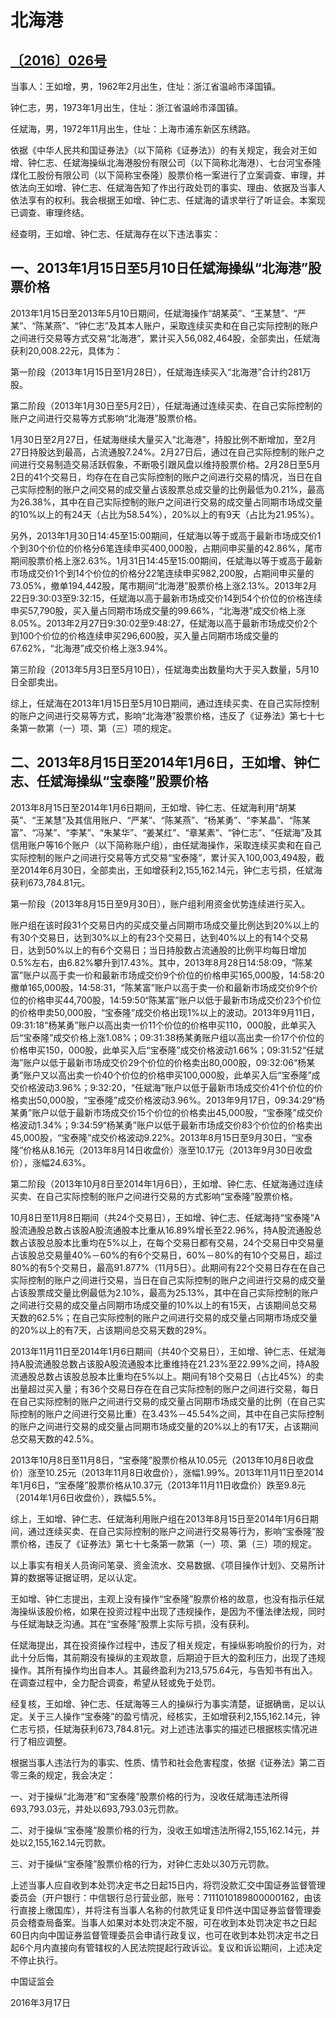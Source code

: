 # 北海港

## [〔2016〕026号](http://www.csrc.gov.cn/pub/zjhpublic/G00306212/201603/t20160325_294697.htm)



   当事人：王如增，男，1962年2月出生，住址：浙江省温岭市泽国镇。

   钟仁志，男，1973年1月出生，住址：浙江省温岭市泽国镇。

   任斌海，男，1972年11月出生，住址：上海市浦东新区东绣路。

依据《中华人民共和国证券法》（以下简称《证券法》）的有关规定，我会对王如增、钟仁志、任斌海操纵北海港股份有限公司（以下简称北海港）、七台河宝泰隆煤化工股份有限公司（以下简称宝泰隆）股票价格一案进行了立案调查、审理，并依法向王如增、钟仁志、任斌海告知了作出行政处罚的事实、理由、依据及当事人依法享有的权利。我会根据王如增、钟仁志、任斌海的请求举行了听证会。本案现已调查、审理终结。

经查明，王如增、钟仁志、任斌海存在以下违法事实：

## 一、2013年1月15日至5月10日任斌海操纵“北海港”股票价格

2013年1月15日至2013年5月10日期间，任斌海操作“胡某英”、“王某慧”、“严某”、“陈某燕”、“钟仁志”及其本人账户，采取连续买卖和在自己实际控制的账户之间进行交易等方式交易“北海港”，累计买入56,082,464股，全部卖出，任斌海获利20,008.22元，具体为：

第一阶段（2013年1月15日至1月28日），任斌海连续买入“北海港”合计约281万股。

第二阶段（2013年1月30日至5月2日），任斌海通过连续买卖、在自己实际控制的账户之间进行交易等方式影响“北海港”股票价格。

1月30日至2月27日，任斌海继续大量买入“北海港”，持股比例不断增加，至2月27日持股达到最高，占流通股7.24%。2月27日后，通过在自己实际控制的账户之间进行交易制造交易活跃假象，不断吸引跟风盘以维持股票价格。2月28日至5月2日的41个交易日，均存在在自己实际控制的账户之间进行交易的情况，当日在自己实际控制的账户之间交易的成交量占该股票总成交量的比例最低为0.21%，最高为26.38%，其中在自己实际控制的账户之间进行交易的成交量占同期市场成交量的10%以上的有24天（占比为58.54%），20%以上的有9天（占比为21.95%）。

另外，2013年1月30日14:45至15:00期间，任斌海以等于或高于最新市场成交价1个到30个价位的价格分6笔连续申买400,000股，占期间申买量的42.86%，尾市期间股票价格上涨2.63%。1月31日14:45至15:00期间，任斌海以等于或高于最新市场成交价1个到14个价位的价格分22笔连续申买982,200股，占期间申买量的73.05%，撤单194,442股，尾市期间“北海港”股票价格上涨2.13%。2013年2月22日9:30:03至9:32:15，任斌海以高于最新市场成交价14到54个价位的价格连续申买57,790股，买入量占同期市场成交量的99.66%，“北海港”成交价格上涨8.05%。2013年2月27日9:30:02至9:48:27，任斌海以高于最新市场成交价2个到100个价位的价格连续申买296,600股，买入量占同期市场成交量的67.62%，“北海港”成交价格上涨3.94%。

第三阶段（2013年5月3日至5月10日），任斌海卖出数量均大于买入数量，5月10日全部卖出。

综上，任斌海在2013年1月15日至5月10日期间，通过连续买卖、在自己实际控制的账户之间进行交易等方式，影响“北海港”股票价格，违反了《证券法》第七十七条第一款第（一）项、第（三）项的规定。

## 二、2013年8月15日至2014年1月6日，王如增、钟仁志、任斌海操纵“宝泰隆”股票价格

2013年8月15日至2014年1月6日期间，王如增、钟仁志、任斌海利用“胡某英”、“王某慧”及其信用账户、“严某”、“陈某燕”、“杨某勇”、“李某晶”、“陈某富”、“冯某”、“李某”、“朱某华”、“姜某红”、“章某素”、“钟仁志”、“任斌海”及其信用账户等16个账户（以下简称账户组），由任斌海操作，采取连续买卖和在自己实际控制的账户之间进行交易等方式交易“宝泰隆”，累计买入100,003,494股，截至2014年6月30日，全部卖出，王如增获利2,155,162.14元，钟仁志亏损，任斌海获利673,784.81元。

第一阶段（2013年8月15日至9月30日），账户组利用资金优势连续进行买入。

账户组在该时段31个交易日内的买成交量占同期市场成交量比例达到20%以上的有30个交易日，达到30%以上的有23个交易日，达到40%以上的有14个交易日，达到50%以上的有6个交易日；当日持股数占流通股的比例平均每日增加0.5%左右，由6.82%攀升到17.43%。其中，2013年8月28日14:58:09，“陈某富”账户以高于卖一价和最新市场成交价9个价位的价格申买165,000股，14:58:20撤单165,000股，14:58:31，“陈某富”账户以高于卖一价和最新市场成交价9个价位的价格申买44,700股，14:59:50“陈某富”账户以低于最新市场成交价23个价位的价格申卖50,000股，“宝泰隆”成交价格出现1%以上的波动。2013年9月11日，09:31:18“杨某勇”账户以高出卖一价11个价位的价格申买110，000股，此单买入后“宝泰隆”成交价格上涨1.08%；09:31:38杨某勇账户组以高出卖一价17个价位的价格申买150，000股，此单买入后“宝泰隆”成交价格波动1.66%；09:31:52“任斌海”账户以低于最新市场成交价29个价位的价格卖出80,000股，09:32:06“杨某勇”账户又以高出卖一价40个价位的价格申买100,000股，此单买入后“宝泰隆”成交价格波动3.96%；9:32:20，“任斌海”账户以低于最新市场成交价41个价位的价格卖出50,000股，“宝泰隆”成交价格波动3.96%。2013年9月17日，09:34:29“杨某勇”账户以低于最新市场成交价15个价位的价格卖出45,000股，“宝泰隆”成交价格波动1.34%；9:34:59“杨某勇”账户以低于最新市场成交价83个价位的价格卖出45,000股，“宝泰隆”成交价格波动9.22%。2013年8月15日至9月30日，“宝泰隆”价格从8.16元（2013年8月14日收盘价）涨至10.17元（2013年9月30日收盘价），涨幅24.63%。

第二阶段（2013年10月8日至2014年1月6日），王如增、钟仁志、任斌海通过连续买卖、在自己实际控制的账户之间进行交易的方式影响“宝泰隆”股票价格。

10月8日至11月8日期间（共24个交易日），王如增、钟仁志、任斌海持“宝泰隆”A股流通股总数占该股A股流通股本比重从16.89%增长至22.96%，持A股流通股总数占该股总股本比重均在5%以上，在每个交易日都有交易，24个交易日中交易量占该股总交易量40%－60%的有6个交易日，60%－80%的有10个交易日，超过80%的有5个交易日，最高91.877%（11月5日）。此期间有22个交易日存在在自己实际控制的账户之间进行交易，当日在自己实际控制的账户之间进行交易的成交量占该股票成交量比例最低为2.10%，最高为25.13%，其中在自己实际控制的账户之间进行交易的成交量占同期市场成交量的10%以上的有15天，占该期间总交易天数的62.5%；在自己实际控制的账户之间进行交易的成交量占同期市场成交量的20%以上的有7天，占该期间总交易天数的29%。

2013年11月11日至2014年1月6日期间（共40个交易日），王如增、钟仁志、任斌海持A股流通股总数占该股A股流通股本比重维持在21.23%至22.99%之间，持A股流通股总数占该股总股本比重均在5%以上。期间有18个交易日（占比45%）的卖出量超过买入量；有36个交易日存在在自己实际控制的账户之间进行交易，每日在自己实际控制的账户之间进行交易的成交量占同期市场成交量的比例（在自己实际控制的账户之间进行交易比重）在3.43%－45.54%之间，其中在自己实际控制的账户之间进行交易的成交量占同期市场成交量的20%以上的有17天，占该期间总交易天数的42.5%。

2013年10月8日至11月8日，“宝泰隆”股票价格从10.05元（2013年10月8日收盘价）涨至10.25元（2013年11月8日收盘价），涨幅1.99%。2013年11月11日至2014年1月6日，“宝泰隆”股票价格从10.37元（2013年11月11日收盘价）跌至9.8元（2014年1月6日收盘价），跌幅5.5%。

综上，王如增、钟仁志、任斌海利用账户组在2013年8月15日至2014年1月6日期间，通过连续买卖、在自己实际控制的账户之间进行交易等行为，影响“宝泰隆”股票价格，违反了《证券法》第七十七条第一款第（一）项、第（三）项的规定。

以上事实有相关人员询问笔录、资金流水、交易数据、《项目操作计划》、交易所计算的数据等证据证明，足以认定。

王如增、钟仁志提出，主观上没有操作“宝泰隆”股票价格的故意，也没有指示任斌海操纵该股价格，如果在投资过程中出现了违规操作，是因为不懂法律法规，同时与任斌海缺乏沟通。其在“宝泰隆”股票上实际亏损，没有获利。

任斌海提出，其在投资操作过程中，违反了相关规定，有操纵影响股价的行为，对此十分后悔，其前期没有操纵的主观故意，后期迫于巨大的盈利压力，出现了违规操作。其所有操作均出自本人。其最终盈利为213,575.64元，与告知书有出入。在调查过程中，全力配合调查，希望从轻或免于处罚。

经复核，王如增、钟仁志、任斌海等三人的操纵行为事实清楚，证据确凿，足以认定。关于三人操作“宝泰隆”的盈亏情况，经核实，王如增获利2,155,162.14元，钟仁志亏损，任斌海获利673,784.81元。对上述违法事实的描述已根据核实情况进行了相应调整。

根据当事人违法行为的事实、性质、情节和社会危害程度，依据《证券法》第二百零三条的规定，我会决定：

一、对于操纵“北海港”和“宝泰隆”股票价格的行为，没收任斌海违法所得693,793.03元，并处以693,793.03元罚款。

二、对于操纵“宝泰隆”股票价格的行为，没收王如增违法所得2,155,162.14元，并处以2,155,162.14元罚款。

三、对于操纵“宝泰隆”股票价格的行为，对钟仁志处以30万元罚款。

上述当事人应自收到本处罚决定书之日起15日内，将罚没款汇交中国证券监督管理委员会（开户银行：中信银行总行营业部，账号：7111010189800000162，由该行直接上缴国库），并将注有当事人名称的付款凭证复印件送中国证券监督管理委员会稽查局备案。当事人如果对本处罚决定不服，可在收到本处罚决定书之日起60日内向中国证券监督管理委员会申请行政复议，也可在收到本处罚决定书之日起6个月内直接向有管辖权的人民法院提起行政诉讼。复议和诉讼期间，上述决定不停止执行。

 

 

 

中国证监会      

2016年3月17日    